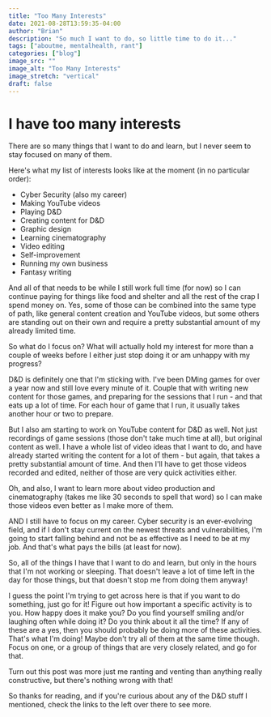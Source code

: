 ```yaml
---
title: "Too Many Interests"
date: 2021-08-28T13:59:35-04:00
author: "Brian"
description: "So much I want to do, so little time to do it..."
tags: ["aboutme, mentalhealth, rant"]
categories: ["blog"]
image_src: ""
image_alt: "Too Many Interests"
image_stretch: "vertical"
draft: false
---
```


# I have too many interests

There are so many things that I want to do and learn, but I never seem to stay focused on many of them.

Here's what my list of interests looks like at the moment (in no particular order):
 - Cyber Security (also my career)
 - Making YouTube videos
 - Playing D&D
 - Creating content for D&D
 - Graphic design
 - Learning cinematography
 - Video editing
 - Self-improvement
 - Running my own business
 - Fantasy writing

And all of that needs to be while I still work full time (for now) so I can continue paying for things like food and shelter and all the rest of the crap I spend
money on.  Yes, some of those can be combined into the same type of path, like general content creation and YouTube videos, but some others are standing out on
their own and require a pretty substantial amount of my already limited time.

So what do I focus on?  What will actually hold my interest for more than a couple of weeks before I either just stop doing it or am unhappy with my progress?

D&D is definitely one that I'm sticking with.  I've been DMing games for over a year now and still love every minute of it.  Couple that with writing new content
for those games, and preparing for the sessions that I run - and that eats up a lot of time.  For each hour of game that I run, it usually takes another hour or
two to prepare.

But I also am starting to work on YouTube content for D&D as well.  Not just recordings of game sessions (those don't take much time at all), but original content
as well.  I have a whole list of video ideas that I want to do, and have already started writing the content for a lot of them - but again, that takes a pretty
substantial amount of time.  And then I'll have to get those videos recorded and edited, neither of those are very quick activities either.

Oh, and also, I want to learn more about video production and cinematography (takes me like 30 seconds to spell that word) so I can make those videos even better
as I make more of them.

AND I still have to focus on my career.  Cyber security is an ever-evolving field, and if I don't stay current on the newest threats and vulnerabilities, I'm going
to start falling behind and not be as effective as I need to be at my job.  And that's what pays the bills (at least for now).

So, all of the things I have that I want to do and learn, but only in the hours that I'm not working or sleeping.  That doesn't leave a lot of time left in the day
for those things, but that doesn't stop me from doing them anyway!

I guess the point I'm trying to get across here is that if you want to do something, just go for it!  Figure out how important a specific activity is to you.
How happy does it make you?  Do you find yourself smiling and/or laughing often while doing it?  Do you think about it all the time?  If any of these are a yes,
then you should probably be doing more of these activities.  That's what I'm doing!  Maybe don't try all of them at the same time though.  Focus on one, or a group
of things that are very closely related, and go for that.

Turn out this post was more just me ranting and venting than anything really constructive, but there's nothing wrong with that!

So thanks for reading, and if you're curious about any of the D&D stuff I mentioned, check the links to the left over there to see more.
